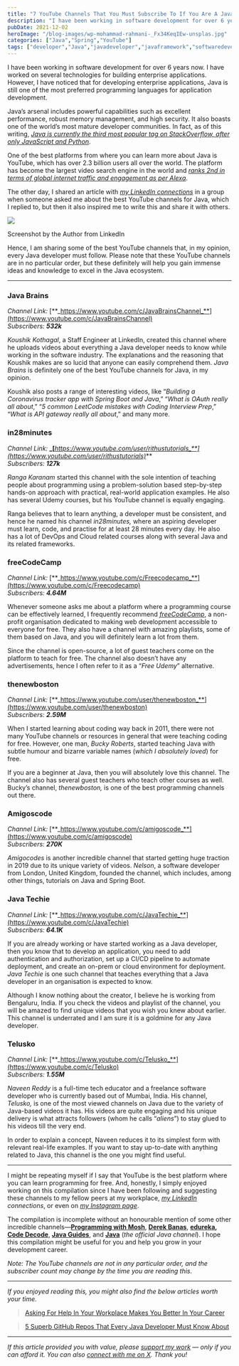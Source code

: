```yaml
---
title: "7 YouTube Channels That You Must Subscribe To If You Are A Java Developer"
description: "I have been working in software development for over 6 years now. I have worked on several technologies for building enterprise applications. However, I have noticed that for developing enterprise applications, Java is still one of the most preferred programming languages for application development. Java’s arsenal includes powerful capabilities such as excellent performance, robust memory [&hellip;]"
pubDate: 2021-12-02
heroImage: "/blog-images/wp-mohammad-rahmani-_Fx34KeqIEw-unsplas.jpg"
categories: ["Java","Spring","YouTube"]
tags: ["developer","Java","javadeveloper","javaframework","softwaredevelopment","Spring","Spring Boot","thedeveloperstory"]
---
```


I have been working in software development for over 6 years now. I have worked on several technologies for building enterprise applications. However, I have noticed that for developing enterprise applications, Java is still one of the most preferred programming languages for application development.

Java’s arsenal includes powerful capabilities such as excellent performance, robust memory management, and high security. It also boasts one of the world’s most mature developer communities. In fact, as of this writing, [_Java is currently the third most popular tag on StackOverflow, after only JavaScript and Python_](https://stackoverflow.com/tags)_._

One of the best platforms from where you can learn more about Java is YouTube, which has over 2.3 billion users all over the world. The platform has become the largest video search engine in the world and [_ranks 2nd in terms of global internet traffic and engagement as per Alexa_](https://www.alexa.com/siteinfo/youtube.com).

The other day, I shared an article with [_my LinkedIn connections_](https://www.linkedin.com/in/viveknaskar/) in a group when someone asked me about the best YouTube channels for Java, which I replied to, but then it also inspired me to write this and share it with others.

![](https://thedeveloperstory.com/wp-content/uploads/2021/12/IMG_20211128_135622.jpg)

Screenshot by the Author from LinkedIn

Hence, I am sharing some of the best YouTube channels that, in my opinion, every Java developer must follow. Please note that these YouTube channels are in no particular order, but these definitely will help you gain immense ideas and knowledge to excel in the Java ecosystem.

* * *

### Java Brains

_Channel Link:_ [**_https://www.youtube.com/c/JavaBrainsChannel_**](https://www.youtube.com/c/JavaBrainsChannel)  
_Subscribers:_ **_532k_**

_Koushik Kothagal_, a Staff Engineer at LinkedIn, created this channel where he uploads videos about everything a Java developer needs to know while working in the software industry. The explanations and the reasoning that Koushik makes are so lucid that anyone can easily comprehend them. _Java Brains_ is definitely one of the best YouTube channels for Java, in my opinion.

Koushik also posts a range of interesting videos, like “_Building a Coronavirus tracker app with Spring Boot and Java_,” “_What is OAuth really all about_,” “_5 common LeetCode mistakes with Coding Interview Prep_,” “_What is API gateway really all about_,” and many more.

### in28minutes

_Channel Link:_ [](https://www.youtube.com/c/rithustutorials)**_[**_https://www.youtube.com/user/rithustutorials_**](https://www.youtube.com/user/rithustutorials)_**  
_Subscribers:_ **_127k_**

_Ranga Karanam_ started this channel with the sole intention of teaching people about programming using a problem-solution based step-by-step hands-on approach with practical, real-world application examples. He also has several Udemy courses, but his YouTube channel is equally engaging.

Ranga believes that to learn anything, a developer must be consistent, and hence he named his channel _in28minutes,_ where an aspiring developer must learn, code, and practise for at least 28 minutes every day. He also has a lot of DevOps and Cloud related courses along with several Java and its related frameworks.

### freeCodeCamp

_Channel Link:_ [**_https://www.youtube.com/c/Freecodecamp_**](https://www.youtube.com/c/Freecodecamp)  
_Subscribers:_ **_4.64M_**

Whenever someone asks me about a platform where a programming course can be effectively learned, I frequently recommend [_freeCodeCamp_](https://freecodecamp.org/), a non-profit organisation dedicated to making web development accessible to everyone for free. They also have a channel with amazing playlists, some of them based on Java, and you will definitely learn a lot from them.

Since the channel is open-source, a lot of guest teachers come on the platform to teach for free. The channel also doesn’t have any advertisements, hence I often refer to it as a “_Free Udemy_” alternative.

### thenewboston

_Channel Link:_ [**_https://www.youtube.com/user/thenewboston_**](https://www.youtube.com/user/thenewboston)  
_Subscribers:_ **_2.59M_**

When I started learning about coding way back in 2011, there were not many YouTube channels or resources in general that were teaching coding for free. However, one man, _Bucky Roberts_, started teaching Java with subtle humour and bizarre variable names (_which I absolutely loved_) for free.

If you are a beginner at Java, then you will absolutely love this channel. The channel also has several guest teachers who teach other courses as well. Bucky’s channel, _thenewboston,_ is one of the best programming channels out there.

### **Amigoscode**

_Channel Link:_ [**_https://www.youtube.com/c/amigoscode_**](https://www.youtube.com/c/amigoscode)  
_Subscribers:_ **_270K_**

_Amigocodes_ is another incredible channel that started getting huge traction in 2019 due to its unique variety of videos. _Nelson_, a software developer from London, United Kingdom, founded the channel, which includes, among other things, tutorials on Java and Spring Boot.

### Java Techie

_Channel Link:_ [**_https://www.youtube.com/c/JavaTechie_**](https://www.youtube.com/c/JavaTechie)  
_Subscribers:_ **_64.1K_**

If you are already working or have started working as a Java developer, then you know that to develop an application, you need to add authentication and authorization, set up a CI/CD pipeline to automate deployment, and create an on-prem or cloud environment for deployment. _Java Techie_ is one such channel that teaches everything that a Java developer in an organisation is expected to know.

Although I know nothing about the creator, I believe he is working from Bengaluru, India. If you check the videos and playlist of the channel, you will be amazed to find unique videos that you wish you knew about earlier. This channel is underrated and I am sure it is a goldmine for any Java developer.

### Telusko

_Channel Link:_ [**_https://www.youtube.com/c/Telusko_**](https://www.youtube.com/c/Telusko)  
_Subscribers:_ **_1.55M_**

_Naveen Reddy_ is a full-time tech educator and a freelance software developer who is currently based out of Mumbai, India. His channel, _Telusko,_ is one of the most viewed channels on Java due to the variety of Java-based videos it has. His videos are quite engaging and his unique delivery is what attracts followers (whom he calls “_aliens_”) to stay glued to his videos till the very end.

In order to explain a concept, Naveen reduces it to its simplest form with relevant real-life examples. If you want to stay up-to-date with anything related to Java, this channel is the one you might find useful.

* * *

I might be repeating myself if I say that YouTube is the best platform where you can learn programming for free. And, honestly, I simply enjoyed working on this compilation since I have been following and suggesting these channels to my fellow peers at my workplace, [_my LinkedIn_](https://www.linkedin.com/in/viveknaskar/) _connections_, or even on [_my Instagram page_](https://www.instagram.com/thedeveloperstory/).

The compilation is incomplete without an honourable mention of some other incredible channels—[**Programming with Mosh**](https://www.youtube.com/user/programmingwithmosh), [**Derek Banas**](https://www.youtube.com/c/derekbanas), [**edureka**](https://www.youtube.com/c/edurekaIN)**,** [**Code Decode**](https://www.youtube.com/c/CodeDecode), [**Java Guides**](https://www.youtube.com/c/JavaGuides), and [**Java**](https://www.youtube.com/user/java) (_the official Java channel_). I hope this compilation might be useful for you and help you grow in your development career.

_Note: The YouTube channels are not in any particular order, and the subscriber count may change by the time you are reading this._

* * *

_If you enjoyed reading this, you might also find the below articles worth your time._

> [Asking For Help In Your Workplace Makes You Better In Your Career](https://thedeveloperstory.com/2021/11/22/asking-for-help-in-your-workplace-makes-you-better-in-your-career/)

> [5 Superb GitHub Repos That Every Java Developer Must Know About](https://thedeveloperstory.com/2021/08/02/5-superb-github-repos-that-every-java-developer-must-know-about/)

* * *

_If this article provided you with value, please_ [_support my work_](https://buymeacoffee.com/viveknaskar) _— only if you can afford it. You can also_ [_connect with me on X_](https://x.com/vivek_naskar)_. Thank you!_